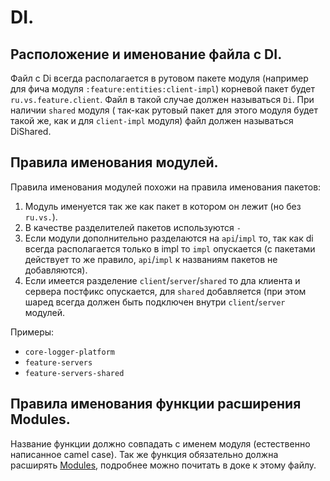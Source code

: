 # DI.

## Расположение и именование файла c DI.

Файл с Di всегда располагается в рутовом пакете модуля (например для фича модуля `:feature:entities:client-impl`)
корневой пакет будет `ru.vs.feature.client`. Файл в такой случае должен называться `Di`. При наличии `shared` модуля (
так-как рутовый пакет для этого модуля будет такой же, как и для `client-impl` модуля) файл должен называться DiShared.

## Правила именования модулей.

Правила именования модулей похожи на правила именования пакетов:

1. Модуль именуется так же как пакет в котором он лежит (но без `ru.vs.`).
2. В качестве разделителей пакетов используются `-`
3. Если модули дополнительно разделаются на `api`/`impl` то, так как di всегда располагается только в impl то `impl`
   опускается (с пакетами действует то же правило, `api`/`impl` к названиям пакетов не добавляются).
4. Если имеется разделение `client`/`server`/`shared` то дла клиента и сервера постфикс опускается, для `shared`
   добавляется (при этом шаред всегда должен быть подключен внутри `client`/`server` модулей.

Примеры:

* `core-logger-platform`
* `feature-servers`
* `feature-servers-shared`

## Правила именования функции расширения Modules.

Название функции должно совпадать с именем модуля (естественно написанное camel case). Так же функция обязательно должна
расширять [Modules](src/commonMain/kotlin/ru/vs/core/di/Modules.kt), подробнее можно почитать в доке к этому файлу.